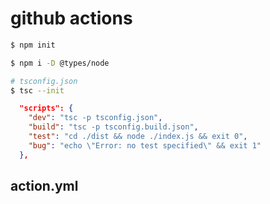 # github actions

```sh
$ npm init

$ npm i -D @types/node

```

```sh
# tsconfig.json
$ tsc --init

```


```json
  "scripts": {
    "dev": "tsc -p tsconfig.json",
    "build": "tsc -p tsconfig.build.json",
    "test": "cd ./dist && node ./index.js && exit 0",
    "bug": "echo \"Error: no test specified\" && exit 1"
  },
```

## action.yml

